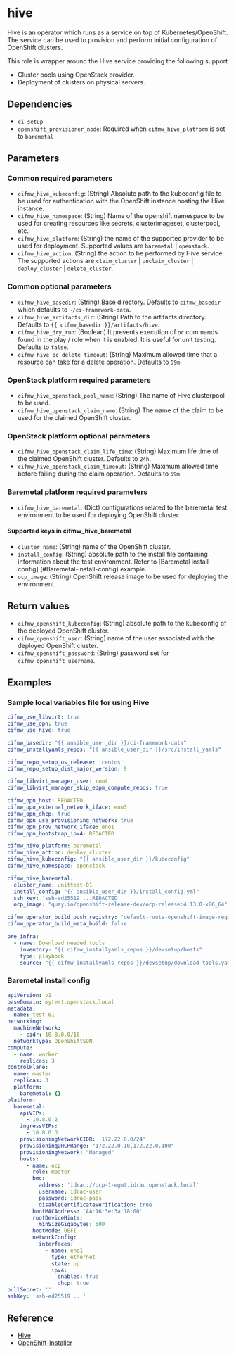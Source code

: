 # hive
Hive is an operator which runs as a service on top of Kubernetes/OpenShift.
The service can be used to provision and perform initial configuration of
OpenShift clusters.

This role is wrapper around the Hive service providing the following support

* Cluster pools using OpenStack provider.
* Deployment of clusters on physical servers.

## Dependencies
* `ci_setup`
* `openshift_provisioner_node`: Required when `cifmw_hive_platform` is set to
  `baremetal`

## Parameters

### Common required parameters
* `cifmw_hive_kubeconfig`: (String) Absolute path to the kubeconfig file to be
  used for authentication with the OpenShift instance hosting the Hive
  instance.
* `cifmw_hive_namespace`: (String) Name of the openshift namespace to be used
   for creating resources like secrets, clusterimageset, clusterpool, etc.
* `cifmw_hive_platform`: (String) the name of the supported provider to be
  used for deployment. Supported values are `baremetal` | `openstack`.
* `cifmw_hive_action`: (String) the action to be performed by Hive service.
  The supported actions are `claim_cluster` | `unclaim_cluster` |
  `deploy_cluster` | `delete_cluster`.

### Common optional parameters
* `cifmw_hive_basedir`: (String) Base directory. Defaults to `cifmw_basedir`
  which defaults to `~/ci-framework-data`.
* `cifmw_hive_artifacts_dir`: (String) Path to the artifacts directory.
  Defaults to `{{ cifmw_basedir }}/artifacts/hive`.
* `cifmw_hive_dry_run`: (Boolean) It prevents execution of `oc` commands found
  in the play / role when it is enabled. It is useful for unit testing.
  Defaults to `false`.
* `cifmw_hive_oc_delete_timeout`: (String) Maximum allowed time that a resource
  can take for a delete operation. Defaults to `59m`

### OpenStack platform required parameters
* `cifmw_hive_openstack_pool_name`: (String) The name of Hive clusterpool to be
  used.
* `cifmw_hive_openstack_claim_name`: (String) The name of the claim to be used
  for the claimed OpenShift cluster.

### OpenStack platform optional parameters
* `cifmw_hive_openstack_claim_life_time`: (String) Maximum life time of the
  claimed OpenShift cluster. Defaults to `24h`.
* `cifmw_hive_openstack_claim_timeout`: (String) Maximum allowed time before
  failing during the claim operation. Defaults to `59m`.

### Baremetal platform required parameters
* `cifmw_hive_baremetal`: (Dict) configurations related to the baremetal test
  environment to be used for deploying OpenShift cluster.

#### Supported keys in cifmw_hive_baremetal
* `cluster_name`: (String) name of the OpenShift cluster.
* `install_config`: (String) absolute path to the install file containing
  information about the test environment. Refer to [Baremetal install config]
  (#Baremetal-install-config) example.
* `ocp_image`: (String) OpenShift release image to be used for deploying the
  environment.

## Return values
* `cifmw_openshift_kubeconfig`: (String) absolute path to the kubeconfig of the
  deployed OpenShift cluster.
* `cifmw_openshift_user`: (String) name of the user associated with the deployed
  OpenShift cluster.
* `cifmw_openshift_password`: (String) password set for
  `cifmw_openshift_username`.

## Examples
### Sample local variables file for using Hive
```YAML
cifmw_use_libvirt: true
cifmw_use_opn: true
cifmw_use_hive: true

cifmw_basedir: "{{ ansible_user_dir }}/ci-framework-data"
cifmw_installyamls_repos: "{{ ansible_user_dir }}/src/install_yamls"

cifmw_repo_setup_os_release: 'centos'
cifmw_repo_setup_dist_major_version: 9

cifmw_libvirt_manager_user: root
cifmw_libvirt_manager_skip_edpm_compute_repos: true

cifmw_opn_host: REDACTED
cifmw_opn_external_network_iface: eno3
cifmw_opn_dhcp: true
cifmw_opn_use_provisioning_network: true
cifmw_opn_prov_network_iface: eno1
cifmw_opn_bootstrap_ipv4: REDACTED

cifmw_hive_platform: baremetal
cifmw_hive_action: deploy_cluster
cifmw_hive_kubeconfig: "{{ ansible_user_dir }}/kubeconfig"
cifmw_hive_namespace: openstack

cifmw_hive_baremetal:
  cluster_name: unittest-01
  install_config: "{{ ansible_user_dir }}/install_config.yml"
  ssh_key: 'ssh-ed25519 ...REDACTED'
  ocp_image: "quay.io/openshift-release-dev/ocp-release:4.13.0-x86_64"

cifmw_operator_build_push_registry: "default-route-openshift-image-registry.unittest-01.openstack.ccitredhat.com"
cifmw_operator_build_meta_build: false

pre_infra:
  - name: Download needed tools
    inventory: "{{ cifmw_installyamls_repos }}/devsetup/hosts"
    type: playbook
    source: "{{ cifmw_installyamls_repos }}/devsetup/download_tools.yaml"
```

### Baremetal install config
```YAML
apiVersion: v1
baseDomain: mytest.openstack.local
metadata:
  name: test-01
networking:
  machineNetwork:
    - cidr: 10.8.0.0/16
  networkType: OpenShiftSDN
compute:
  - name: worker
    replicas: 3
controlPlane:
  name: master
  replicas: 3
  platform:
    baremetal: {}
platform:
  baremetal:
    apiVIPs:
      - 10.8.0.2
    ingressVIPs:
      - 10.8.0.3
    provisioningNetworkCIDR: '172.22.0.0/24'
    provisioningDHCPRange: "172.22.0.10,172.22.0.100"
    provisioningNetwork: "Managed"
    hosts:
      - name: ocp
        role: master
        bmc:
          address: 'idrac://ocp-1-mgmt.idrac.openstack.local'
          username: idrac-user
          password: idrac-pass
          disableCertificateVerification: true
        bootMACAddress: 'AA:16:3e:3a:18:00'
        rootDeviceHints:
          minSizeGigabytes: 500
        bootMode: UEFI
        networkConfig:
          interfaces:
            - name: eno1
              type: ethernet
              state: up
              ipv4:
                enabled: true
                dhcp: true
pullSecret: ''
sshKey: 'ssh-ed25519 ...'
```

## Reference
- [Hive](https://github.com/openshift/hive)
- [OpenShift-Installer](https://docs.openshift.com/container-platform/4.13/installing/installing_bare_metal_ipi/ipi-install-overview.html)
